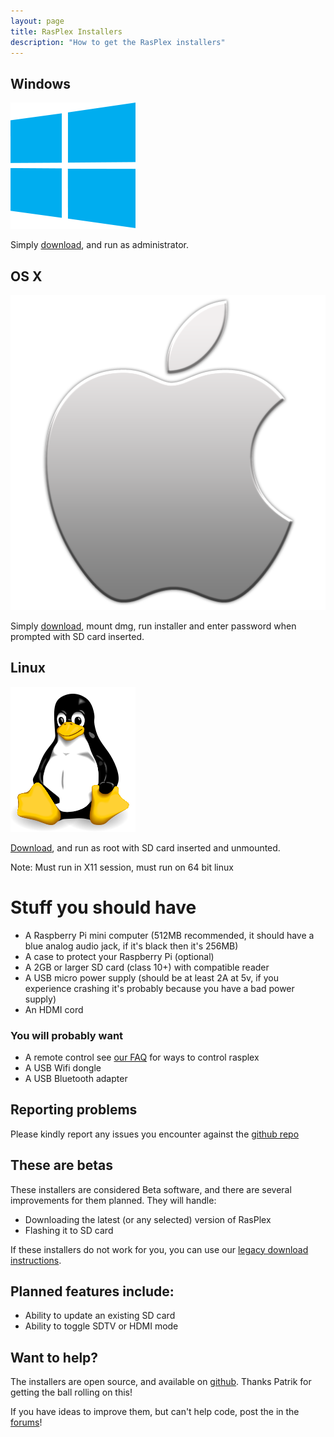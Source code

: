 ```yaml
---
layout: page 
title: RasPlex Installers
description: "How to get the RasPlex installers"
---
```

<div class="marketing">
  <div class="row-fluid">
    <div class="span4">
      <h2>Windows</h2>
      <a href="https://github.com/RasPlex/rasplex-installer/releases/download/0.5.1/GetRasplex.exe" target="_blank"><img class="oslogo" src="../images/200px-Windows_logo_-_2012.svg.png" alt="" /></a>
      <p>Simply <a href="https://github.com/RasPlex/rasplex-installer/releases/download/0.5.1/GetRasplex.exe" target="_blank">download</a>, and run as administrator.</p>
    </div>
    <div class="span4">
      <h2>OS X</h2>
      <a href="https://github.com/RasPlex/rasplex-installer/releases/download/0.5.1/GetRasplex.dmg" target="_blank"><img class="oslogo" src="../images/apple.png" alt="" /></a>
      <p>Simply <a href="https://github.com/RasPlex/rasplex-installer/releases/download/0.5.1/GetRasplex.dmg" target="_blank">download</a>, mount dmg, run installer and enter password when prompted with SD card inserted.</p>
    </div>
    <div class="span4">
      <h2>Linux</h2>
      <a href="https://github.com/RasPlex/rasplex-installer/releases/download/0.5.1/GetRasplex.bin" target="_blank"><img class="oslogo" src="../images/linux.png" alt="" /></a>
      <p><a href="https://github.com/RasPlex/rasplex-installer/releases/download/0.5.1/GetRasplex.bin" target="_blank">Download</a>, and run as root with SD card inserted and unmounted.</p>
      <p>Note: Must run in X11 session, must run on 64 bit linux</p>
    </div>
  </div>
</div>

# Stuff you should have

+ A Raspberry Pi mini computer (512MB recommended, it should have a blue analog audio jack, if it's black then it's 256MB)
+ A case to protect your Raspberry Pi (optional)
+ A 2GB or larger SD card (class 10+) with compatible reader
+ A USB micro power supply (should be at least 2A at 5v, if you experience crashing it's probably because you have a bad power supply)
+ An HDMI cord

### You will probably want

+ A remote control see [our FAQ](/docs/faq.html) for ways to control rasplex
+ A USB Wifi dongle
+ A USB Bluetooth adapter

## Reporting problems

Please kindly report any issues you encounter against the <a href="https://github.com/RasPlex/rasplex-installer/issues" target="_blank">github repo</a>

## These are betas

These installers are considered Beta software, and there are several improvements for them planned. They will handle:

+ Downloading the latest (or any selected) version of RasPlex
+ Flashing it to SD card

If these installers do not work for you, you can use our [legacy download instructions](/get-started/download-rasplex.html).

## Planned features include:

+ Ability to update an existing SD card
+ Ability to toggle SDTV or HDMI mode

## Want to help?

The installers are open source, and available on <a href="https://github.com/RasPlex/rasplex-installer" target="_blank">github</a>. Thanks Patrik for getting the ball rolling on this!

If you have ideas to improve them, but can't help code, post the in the <a href="http://forums.plexapp.com/index.php/topic/64326-rasplex-installers/" target="_blank">forums</a>!
